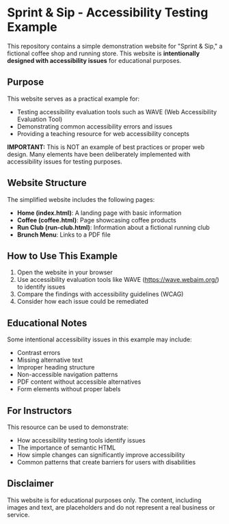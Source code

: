# Sprint & Sip - Accessibility Testing Example

This repository contains a simple demonstration website for "Sprint & Sip," a fictional coffee shop and running store. This website is **intentionally designed with accessibility issues** for educational purposes.

## Purpose

This website serves as a practical example for:

- Testing accessibility evaluation tools such as WAVE (Web Accessibility Evaluation Tool)
- Demonstrating common accessibility errors and issues
- Providing a teaching resource for web accessibility concepts

**IMPORTANT:** This is NOT an example of best practices or proper web design. Many elements have been deliberately implemented with accessibility issues for testing purposes.

## Website Structure

The simplified website includes the following pages:

- **Home (index.html)**: A landing page with basic information
- **Coffee (coffee.html)**: Page showcasing coffee products
- **Run Club (run-club.html)**: Information about a fictional running club
- **Brunch Menu**: Links to a PDF file

## How to Use This Example

1. Open the website in your browser
2. Use accessibility evaluation tools like WAVE (https://wave.webaim.org/) to identify issues
3. Compare the findings with accessibility guidelines (WCAG)
4. Consider how each issue could be remediated

## Educational Notes

Some intentional accessibility issues in this example may include:

- Contrast errors
- Missing alternative text
- Improper heading structure
- Non-accessible navigation patterns
- PDF content without accessible alternatives
- Form elements without proper labels

## For Instructors

This resource can be used to demonstrate:
- How accessibility testing tools identify issues
- The importance of semantic HTML
- How simple changes can significantly improve accessibility
- Common patterns that create barriers for users with disabilities

## Disclaimer

This website is for educational purposes only. The content, including images and text, are placeholders and do not represent a real business or service.